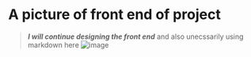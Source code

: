 # A picture of front end of project 

> ___I will continue designing the front end___ and also unecssarily using markdown here
![image](https://github.com/user-attachments/assets/0bedb05b-21d5-4f86-b918-094fb42bee68)


